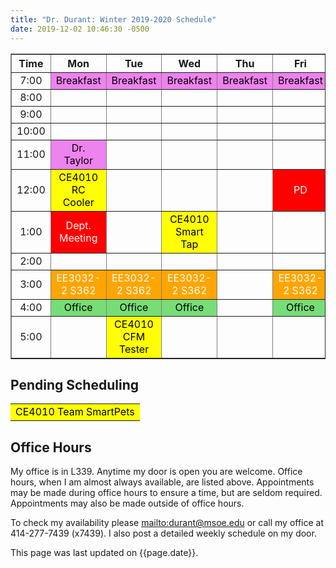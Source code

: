 ```yaml
---
title: "Dr. Durant: Winter 2019-2020 Schedule"
date: 2019-12-02 10:46:30 -0500
---
```


<style type="text/css">
td		{	text-align: center;				}
td.oh		{	background-color: #77DD77;	color: black;	}
td.am		{	background-color: red;		color: white;	}
td.ce4010	{	background-color: yellow;	color: black;	}
td.ee3032       {       background-color: orange;       color: white;   }
td.lunch	{	background-color: violet;	color: black;	}
</style>

<div align="center">
<table border>
<tr><th>Time</th>	<th>Mon</th>					<th>Tue</th>					<th>Wed</th>					<th>Thu</th>				<th>Fri</th>					</tr>
<tr><td>7:00</td>	<td class="lunch">Breakfast</td>		<td class="lunch">Breakfast</td>		<td class="lunch">Breakfast</td>		<td class="lunch">Breakfast</td>	<td class="lunch">Breakfast</td>		</tr>
<tr><td>8:00</td>	<td>&nbsp;</td>					<td>&nbsp;</td>					<td>&nbsp;</td>					<td>&nbsp;</td>				<td>&nbsp;</td>					</tr>
<tr><td>9:00</td>	<td>&nbsp;</td>					<td>&nbsp;</td>					<td>&nbsp;</td>					<td>&nbsp;</td>				<td>&nbsp;</td>					</tr>
<tr><td>10:00</td>	<td>&nbsp;</td>					<td>&nbsp;</td>					<td>&nbsp;</td>					<td>&nbsp;</td>				<td>&nbsp;</td>					</tr>
<tr><td>11:00</td>	<td class="lunch">Dr. Taylor</td>		<td>&nbsp;</td>					<td>&nbsp;</td>					<td>&nbsp;</td>				<td>&nbsp;</td>					</tr>
<tr><td>12:00</td>	<td class="ce4010">CE4010 RC Cooler</td>	<td>&nbsp;</td>					<td>&nbsp;</td>					<td>&nbsp;</td>				<td class="am">PD</td>				</tr>
<tr><td>1:00</td>	<td class="am">Dept. Meeting</td>		<td>&nbsp;</td>					<td class="ce4010">CE4010 Smart Tap</td>	<td>&nbsp;</td>				<td>&nbsp;</td>					</tr>
<tr><td>2:00</td>	<td>&nbsp;</td>					<td>&nbsp;</td>					<td>&nbsp;</td>					<td>&nbsp;</td>				<td>&nbsp;</td>					</tr>
<tr><td>3:00</td>	<td class="ee3032">EE3032-2&nbsp;S362</td>	<td class="ee3032">EE3032-2&nbsp;S362</td>	<td class="ee3032">EE3032-2&nbsp;S362</td>	<td>&nbsp;</td>				<td class="ee3032">EE3032-2&nbsp;S362</td>	</tr>
<tr><td>4:00</td>	<td class="oh">Office</td>			<td class="oh">Office</td>			<td class="oh">Office</td>			<td>&nbsp;</td>				<td class="oh">Office</td>			</tr>
<tr><td>5:00</td>	<td>&nbsp;</td>					<td class="ce4010">CE4010 CFM Tester</td>	<td>&nbsp;</td>					<td>&nbsp;</td>				<td>&nbsp;</td>					</tr>
</table>
</div>

## Pending Scheduling
<table><tr>
<td class="ce4010">CE4010 Team SmartPets</td>
</tr></table>

## Office Hours

My office is in L339.
Anytime my door is open you are welcome.
Office hours, when I am almost always available, are listed above.
Appointments may be made during	office hours to	ensure a time, but are seldom required.
Appointments may also be made outside of office hours.

To check my availability please <mailto:durant@msoe.edu> or call my office at 414-277-7439 (x7439).
I also post a detailed weekly schedule on my door.

This page was last updated on {{page.date}}.
